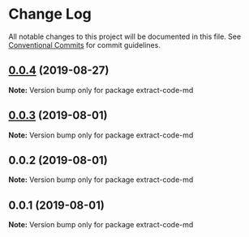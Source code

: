 # Change Log

All notable changes to this project will be documented in this file.
See [Conventional Commits](https://conventionalcommits.org) for commit guidelines.

## [0.0.4](https://github.com/imcuttle/intuitional-test/compare/v0.0.3...v0.0.4) (2019-08-27)

**Note:** Version bump only for package extract-code-md

## [0.0.3](https://github.com/imcuttle/intuitional-test/compare/v0.0.2...v0.0.3) (2019-08-01)

**Note:** Version bump only for package extract-code-md

## 0.0.2 (2019-08-01)

**Note:** Version bump only for package extract-code-md

## 0.0.1 (2019-08-01)

**Note:** Version bump only for package extract-code-md
